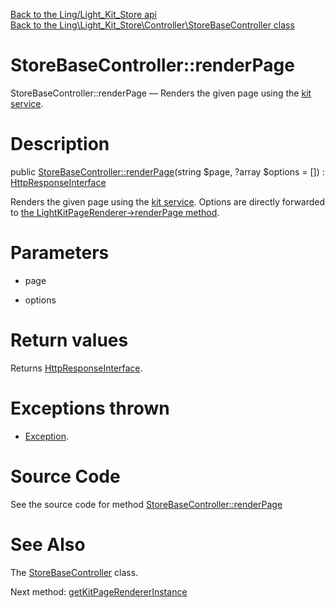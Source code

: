 [Back to the Ling/Light_Kit_Store api](https://github.com/lingtalfi/Light_Kit_Store/blob/master/doc/api/Ling/Light_Kit_Store.md)<br>
[Back to the Ling\Light_Kit_Store\Controller\StoreBaseController class](https://github.com/lingtalfi/Light_Kit_Store/blob/master/doc/api/Ling/Light_Kit_Store/Controller/StoreBaseController.md)


StoreBaseController::renderPage
================



StoreBaseController::renderPage — Renders the given page using the [kit service](https://github.com/lingtalfi/Light_Kit).




Description
================


public [StoreBaseController::renderPage](https://github.com/lingtalfi/Light_Kit_Store/blob/master/doc/api/Ling/Light_Kit_Store/Controller/StoreBaseController/renderPage.md)(string $page, ?array $options = []) : [HttpResponseInterface](https://github.com/lingtalfi/Light/blob/master/doc/api/Ling/Light/Http/HttpResponseInterface.md)




Renders the given page using the [kit service](https://github.com/lingtalfi/Light_Kit).
Options are directly forwarded to [the LightKitPageRenderer->renderPage method](https://github.com/lingtalfi/Light_Kit/blob/master/doc/api/Ling/Light_Kit/PageRenderer/LightKitPageRenderer/renderPage.md).




Parameters
================


- page

    

- options

    


Return values
================

Returns [HttpResponseInterface](https://github.com/lingtalfi/Light/blob/master/doc/api/Ling/Light/Http/HttpResponseInterface.md).


Exceptions thrown
================

- [Exception](http://php.net/manual/en/class.exception.php).&nbsp;







Source Code
===========
See the source code for method [StoreBaseController::renderPage](https://github.com/lingtalfi/Light_Kit_Store/blob/master/Controller/StoreBaseController.php#L34-L53)


See Also
================

The [StoreBaseController](https://github.com/lingtalfi/Light_Kit_Store/blob/master/doc/api/Ling/Light_Kit_Store/Controller/StoreBaseController.md) class.

Next method: [getKitPageRendererInstance](https://github.com/lingtalfi/Light_Kit_Store/blob/master/doc/api/Ling/Light_Kit_Store/Controller/StoreBaseController/getKitPageRendererInstance.md)<br>

